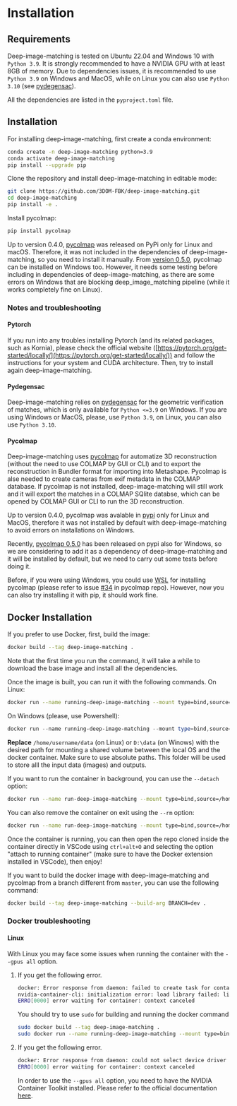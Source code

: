# Installation

## Requirements

Deep-image-matching is tested on Ubuntu 22.04 and Windows 10 with `Python 3.9`. It is strongly recommended to have a NVIDIA GPU with at least 8GB of memory.
Due to dependencies issues, it is recommended to use `Python 3.9` on Windows and MacOS, while on Linux you can also use `Python 3.10` (see [pydegensac](#pydegensac)).

All the dependencies are listed in the `pyproject.toml` file.

## Installation

For installing deep-image-matching, first create a conda environment:

```bash
conda create -n deep-image-matching python=3.9
conda activate deep-image-matching
pip install --upgrade pip
```

Clone the repository and install deep-image-matching in editable mode:

```bash
git clone https://github.com/3DOM-FBK/deep-image-matching.git
cd deep-image-matching
pip install -e .
```

Install pycolmap:

```bash
pip install pycolmap
```

Up to version 0.4.0, [pycolmap](https://github.com/colmap/pycolmap) was released on PyPi only for Linux and macOS.
Therefore, it was not included in the dependencies of deep-image-matching, so you need to install it manually.
From [version 0.5.0](https://github.com/colmap/pycolmap/releases/tag/v0.5.0), pycolmap can be installed on Windows too. However, it needs some testing before including in dependencies of deep-image-matching, as there are some errors on Windows that are blocking deep_image_matching pipeline (while it works completely fine on Linux).

### Notes and troubleshooting

#### Pytorch

If you run into any troubles installing Pytorch (and its related packages, such as Kornia), please check the official website ([https://pytorch.org/get-started/locally/](https://pytorch.org/get-started/locally/)) and follow the instructions for your system and CUDA architecture. Then, try to install again deep-image-matching.

#### Pydegensac

Deep-image-matching relies on [pydegensac](https://github.com/ducha-aiki/pydegensac) for the geometric verification of matches, which is only available for `Python <=3.9` on Windows. If you are using Windows or MacOS, please, use `Python 3.9`, on Linux, you can also use `Python 3.10`.

#### Pycolmap

Deep-image-matching uses [pycolmap](https://github.com/colmap/pycolmap) for automatize 3D reconstruction (without the need to use COLMAP by GUI or CLI) and to export the reconstruction in Bundler format for importing into Metashape.
Pycolmap is alse needed to create cameras from exif metadata in the COLMAP database.
If pycolmap is not installed, deep-image-matching will still work and it will export the matches in a COLMAP SQlite databse, which can be opened by COLMAP GUI or CLI to run the 3D reconstruction.

Up to version 0.4.0, pycolmap was avalable in [pypi](https://pypi.org/project/pycolmap/) only for Linux and MacOS, therefore it was not installed by default with
deep-image-matching to avoid errors on installations on Windows.

Recently, [pycolmap 0.5.0](https://github.com/colmap/pycolmap/releases/tag/v0.5.0) has been released on pypi also for Windows, so we are considering to add it as a dependency of deep-image-matching and it will be installed by default, but we need to carry out some tests before doing it.

Before, if you were using Windows, you could use [WSL](https://learn.microsoft.com/en-us/windows/wsl/install) for installing pycolmap (please refer to issue [#34](https://github.com/colmap/pycolmap/issues/34) in pycolmap repo).
However, now you can also try installing it with pip, it should work fine.

## Docker Installation

If you prefer to use Docker, first, build the image:

```bash
docker build --tag deep-image-matching .
```

Note that the first time you run the command, it will take a while to download the base image and install all the dependencies.

Once the image is built, you can run it with the following commands.
On Linux:

```bash
docker run --name running-deep-image-matching --mount type=bind,source=/home/username/data,target=/workspace/data --gpus all -it deep-image-matching
```

On Windows (please, use Powershell):

```powershell
docker run --name running-deep-image-matching --mount type=bind,source=D:\data,target=/workspace/data --gpus all -it deep-image-matching
```

**Replace** `/home/username/data` (on Linux) or `D:\data` (on Winows) with the desired path for mounting a shared volume between the local OS and the docker container. Make sure to use absolute paths. This folder will be used to store alll the input data (images) and outputs.

If you want to run the container in background, you can use the `--detach` option:

```bash
docker run --name run-deep-image-matching --mount type=bind,source=/home/username/data,target=/workspace/data --gpus all --detach deep-image-matching
```

You can also remove the container on exit using the `--rm` option:

```bash
docker run --name run-deep-image-matching --mount type=bind,source=/home/username/data,target=/workspace/data --gpus all --rm -it deep-image-matching
```

Once the container is running, you can then open the repo cloned inside the container directly in VSCode using `ctrl+alt+O` and selecting the option "attach to running container" (make sure to have the Docker extension installed in VSCode), then enjoy!

If you want to build the docker image with deep-image-matching and pycolmap from a branch different from `master`, you can use the following command:

```bash
docker build --tag deep-image-matching --build-arg BRANCH=dev .
```

### Docker troubleshooting

#### Linux

With Linux you may face some issues when running the container with the `--gpus all` option.

1. If you get the following error.

   ```bash
   docker: Error response from daemon: failed to create task for container: failed to create shim task: OCI runtime create failed: runc create failed: unable to start container process: error during container init: error running hook #0: error running hook: exit status 1, stdout: , stderr: Auto-detected mode as 'legacy'
   nvidia-container-cli: initialization error: load library failed: libnvidia-ml.so.1: cannot open shared object file: no such file or directory: unknown.
   ERRO[0000] error waiting for container: context canceled
   ```

   You should try to use `sudo` for building and running the docker command

   ```bash
   sudo docker build --tag deep-image-matching .
   sudo docker run --name running-deep-image-matching --mount type=bind,source=/home/username/data,target=/workspace/data --gpus all -it deep-image-matching
   ```

2. If you get the following error.

   ```bash
   docker: Error response from daemon: could not select device driver "" with capabilities: [[gpu]].
   ERRO[0000] error waiting for container: context canceled
   ```

   In order to use the `--gpus all` option, you need to have the NVIDIA Container Toolkit installed. Please refer to the official documentation [here](https://docs.nvidia.com/datacenter/cloud-native/container-toolkit/install-guide.html#installing-on-ubuntu-and-debian).
